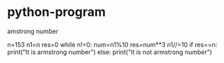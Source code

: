 # python-program
amstrong number


n=153
n1=n
res=0
while n!=0:
  num=n1%10
  res=num**3
  n1//=10
if res==n:
  print("It is armstrong number")
 else:
  print("It is not armstrong number")
